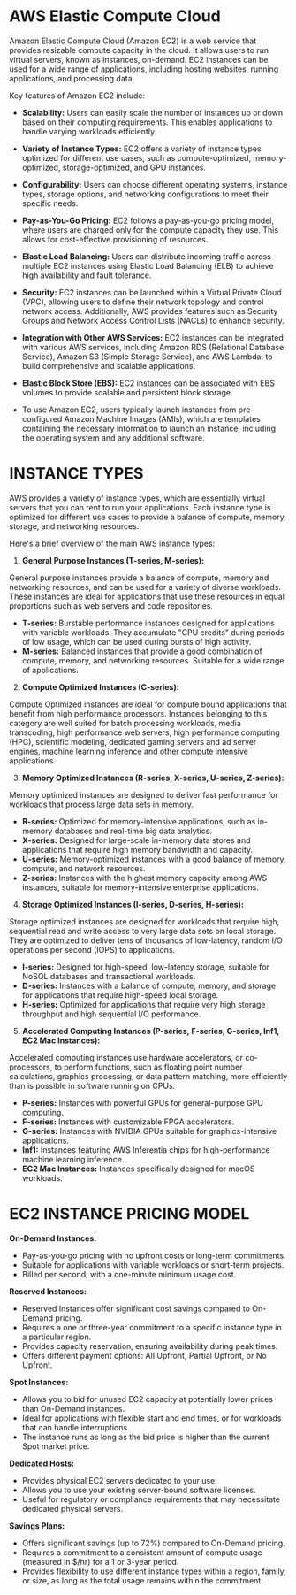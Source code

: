 # AWS Elastic Compute Cloud

Amazon Elastic Compute Cloud (Amazon EC2) is a web service that provides resizable compute capacity in the cloud. It allows users to run virtual servers, known as instances, on-demand. EC2 instances can be used for a wide range of applications, including hosting websites, running applications, and processing data.

Key features of Amazon EC2 include:

- **Scalability:** Users can easily scale the number of instances up or down based on their computing requirements. This enables applications to handle varying workloads efficiently.
- **Variety of Instance Types:** EC2 offers a variety of instance types optimized for different use cases, such as compute-optimized, memory-optimized, storage-optimized, and GPU instances.
- **Configurability:** Users can choose different operating systems, instance types, storage options, and networking configurations to meet their specific needs.
- **Pay-as-You-Go Pricing:** EC2 follows a pay-as-you-go pricing model, where users are charged only for the compute capacity they use. This allows for cost-effective provisioning of resources.
- **Elastic Load Balancing:** Users can distribute incoming traffic across multiple EC2 instances using Elastic Load Balancing (ELB) to achieve high availability and fault tolerance.
- **Security:** EC2 instances can be launched within a Virtual Private Cloud (VPC), allowing users to define their network topology and control network access. Additionally, AWS provides features such as Security Groups and Network Access Control Lists (NACLs) to enhance security.
- **Integration with Other AWS Services:** EC2 instances can be integrated with various AWS services, including Amazon RDS (Relational Database Service), Amazon S3 (Simple Storage Service), and AWS Lambda, to build comprehensive and scalable applications.
- **Elastic Block Store (EBS):** EC2 instances can be associated with EBS volumes to provide scalable and persistent block storage.

- To use Amazon EC2, users typically launch instances from pre-configured Amazon Machine Images (AMIs), which are templates containing the necessary information to launch an instance, including the operating system and any additional software.

# INSTANCE TYPES

AWS provides a variety of instance types, which are essentially virtual servers that you can rent to run your applications. Each instance type is optimized for different use cases to provide a balance of compute, memory, storage, and networking resources. 

Here's a brief overview of the main AWS instance types:

1. **General Purpose Instances (T-series, M-series):**

General purpose instances provide a balance of compute, memory and networking resources, and can be used for a variety of diverse workloads. These instances are ideal for applications that use these resources in equal proportions such as web servers and code repositories. 

- **T-series:** Burstable performance instances designed for applications with variable workloads. They accumulate "CPU credits" during periods of low usage, which can be used during bursts of high activity.
- **M-series:** Balanced instances that provide a good combination of compute, memory, and networking resources. Suitable for a wide range of applications.


2. **Compute Optimized Instances (C-series):**

Compute Optimized instances are ideal for compute bound applications that benefit from high performance processors. Instances belonging to this category are well suited for batch processing workloads, media transcoding, high performance web servers, high performance computing (HPC), scientific modeling, dedicated gaming servers and ad server engines, machine learning inference and other compute intensive applications.

3. **Memory Optimized Instances (R-series, X-series, U-series, Z-series):**

Memory optimized instances are designed to deliver fast performance for workloads that process large data sets in memory.

- **R-series:** Optimized for memory-intensive applications, such as in-memory databases and real-time big data analytics.
- **X-series:** Designed for large-scale in-memory data stores and applications that require high memory bandwidth and capacity.
- **U-series:** Memory-optimized instances with a good balance of memory, compute, and network resources.
- **Z-series:** Instances with the highest memory capacity among AWS instances, suitable for memory-intensive enterprise applications.


4. **Storage Optimized Instances (I-series, D-series, H-series):**

Storage optimized instances are designed for workloads that require high, sequential read and write access to very large data sets on local storage. They are optimized to deliver tens of thousands of low-latency, random I/O operations per second (IOPS) to applications.

- **I-series:** Designed for high-speed, low-latency storage, suitable for NoSQL databases and transactional workloads.
- **D-series:** Instances with a balance of compute, memory, and storage for applications that require high-speed local storage.
- **H-series:** Optimized for applications that require very high storage throughput and high sequential I/O performance.



5. **Accelerated Computing Instances (P-series, F-series, G-series, Inf1, EC2 Mac Instances):**

Accelerated computing instances use hardware accelerators, or co-processors, to perform functions, such as floating point number calculations, graphics processing, or data pattern matching, more efficiently than is possible in software running on CPUs.

- **P-series:** Instances with powerful GPUs for general-purpose GPU computing.
- **F-series:** Instances with customizable FPGA accelerators.
- **G-series:** Instances with NVIDIA GPUs suitable for graphics-intensive applications.
- **Inf1:**  Instances featuring AWS Inferentia chips for high-performance machine learning inference.
- **EC2 Mac Instances:** Instances specifically designed for macOS workloads.

# EC2 INSTANCE PRICING MODEL

**On-Demand Instances:**

- Pay-as-you-go pricing with no upfront costs or long-term commitments.
- Suitable for applications with variable workloads or short-term projects.
- Billed per second, with a one-minute minimum usage cost.


**Reserved Instances:**

- Reserved Instances offer significant cost savings compared to On-Demand pricing.
- Requires a one or three-year commitment to a specific instance type in a particular region.
- Provides capacity reservation, ensuring availability during peak times.
- Offers different payment options: All Upfront, Partial Upfront, or No Upfront.


**Spot Instances:**

- Allows you to bid for unused EC2 capacity at potentially lower prices than On-Demand instances.
- Ideal for applications with flexible start and end times, or for workloads that can handle interruptions.
- The instance runs as long as the bid price is higher than the current Spot market price.


**Dedicated Hosts:**

- Provides physical EC2 servers dedicated to your use.
- Allows you to use your existing server-bound software licenses.
- Useful for regulatory or compliance requirements that may necessitate dedicated physical servers.


**Savings Plans:**

- Offers significant savings (up to 72%) compared to On-Demand pricing.
- Requires a commitment to a consistent amount of compute usage (measured in $/hr) for a 1 or 3-year period.
- Provides flexibility to use different instance types within a region, family, or size, as long as the total usage remains within the commitment.
